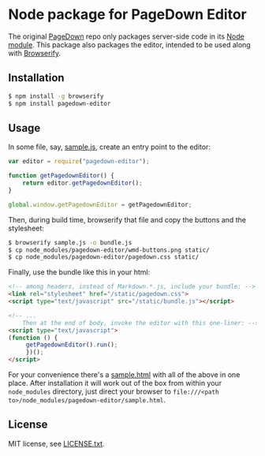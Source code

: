 # Node package for PageDown Editor

The original [PageDown](http://code.google.com/p/pagedown/) repo only packages
server-side code in its [Node module](https://www.npmjs.org/package/pagedown).
This package also packages the editor, intended to be used along with
[Browserify](http://browserify.org/).

## Installation

``` sh
$ npm install -g browserify
$ npm install pagedown-editor
```

## Usage

In some file, say, [sample.js](sample.js), create an entry point to the editor:

``` js
var editor = require("pagedown-editor");

function getPagedownEditor() {
    return editor.getPagedownEditor();
}

global.window.getPagedownEditor = getPagedownEditor;
```

Then, during build time, browserify that file and copy the buttons and the
stylesheet:

``` sh
$ browserify sample.js -o bundle.js
$ cp node_modules/pagedown-editor/wmd-buttons.png static/
$ cp node_modules/pagedown-editor/pagedown.css static/
```

Finally, use the bundle like this in your html:

``` html
<!-- among headers, instead of Markdown.*.js, include your bundle: -->
<link rel="stylesheet" href="/static/pagedown.css">
<script type="text/javascript" src="/static/bundle.js"></script>

<!-- ...
    Then at the end of body, invoke the editor with this one-liner: -->
<script type="text/javascript">
(function () {
     getPagedownEditor().run();
     })();
</script>
```

For your convenience there's a [sample.html](sample.html) with all of the above
in one place. After installation it will work out of the box from within your
`node_modules` directory, just direct your browser to `file:///<path
to>/node_modules/pagedown-editor/sample.html`.

## License

MIT license, see [LICENSE.txt](LICENSE.txt).
